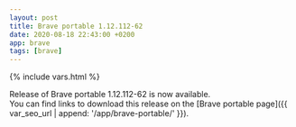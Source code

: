 ```yaml
---
layout: post
title: Brave portable 1.12.112-62
date: 2020-08-18 22:43:00 +0200
app: brave
tags: [brave]
---
```

{% include vars.html %}

Release of Brave portable 1.12.112-62 is now available.<br />
You can find links to download this release on the [Brave portable page]({{ var_seo_url | append: '/app/brave-portable/' }}).
